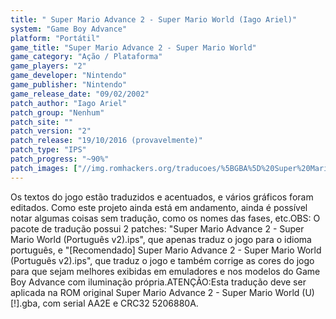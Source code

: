 ```yaml
---
title: " Super Mario Advance 2 - Super Mario World (Iago Ariel)"
system: "Game Boy Advance"
platform: "Portátil"
game_title: "Super Mario Advance 2 - Super Mario World"
game_category: "Ação / Plataforma"
game_players: "2"
game_developer: "Nintendo"
game_publisher: "Nintendo"
game_release_date: "09/02/2002"
patch_author: "Iago Ariel"
patch_group: "Nenhum"
patch_site: ""
patch_version: "2"
patch_release: "19/10/2016 (provavelmente)"
patch_type: "IPS"
patch_progress: "~90%"
patch_images: ["//img.romhackers.org/traducoes/%5BGBA%5D%20Super%20Mario%20Advance%202%20-%20Iago%20Ariel%20-%201.png","//img.romhackers.org/traducoes/%5BGBA%5D%20Super%20Mario%20Advance%202%20-%20Iago%20Ariel%20-%202.png","//img.romhackers.org/traducoes/%5BGBA%5D%20Super%20Mario%20Advance%202%20-%20Iago%20Ariel%20-%203.png"]
---
```

Os textos do jogo estão traduzidos e acentuados, e vários gráficos foram editados. Como este projeto ainda está em andamento, ainda é possível notar algumas coisas sem tradução, como os nomes das fases, etc.OBS: O pacote de tradução possui 2 patches: "Super Mario Advance 2 - Super Mario World (Português v2).ips", que apenas traduz o jogo para o idioma português, e "[Recomendado] Super Mario Advance 2 - Super Mario World (Português v2).ips", que traduz o jogo e também corrige as cores do jogo para que sejam melhores exibidas em emuladores e nos modelos do Game Boy Advance com iluminação própria.ATENÇÃO:Esta tradução deve ser aplicada na ROM original Super Mario Advance 2 - Super Mario World (U) [!].gba, com serial AA2E e CRC32 5206880A.
